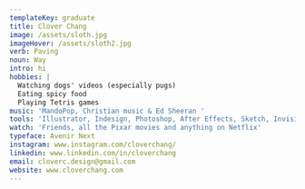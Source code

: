 ```yaml
---
templateKey: graduate
title: Clover Chang
image: /assets/sloth.jpg
imageHover: /assets/sloth2.jpg
verb: Paving
noun: Way
intro: hi
hobbies: |
  Watching dogs' videos (especially pugs)
  Eating spicy food
  Playing Tetris games
music: 'MandoPop, Christian music & Ed Sheeran '
tools: 'Illustrator, Indesign, Photoshop, After Effects, Sketch, Invision'
watch: 'Friends, all the Pixar movies and anything on Netflix'
typeface: Avenir Next
instagram: www.instagram.com/cloverchang/
linkedin: www.linkedin.com/in/cloverchang
email: cloverc.design@gmail.com
website: www.cloverchang.com
---
```


